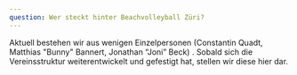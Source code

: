 ```yaml
---
question: Wer steckt hinter Beachvolleyball Züri?
---
```


Aktuell bestehen wir aus wenigen Einzelpersonen (Constantin Quadt, Matthias "Bunny" Bannert, Jonathan “Joni” Beck) . Sobald sich die Vereinsstruktur weiterentwickelt und gefestigt hat, stellen wir diese hier dar.